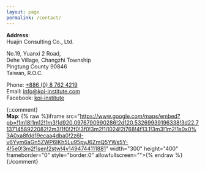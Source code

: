 ```yaml
---
layout: page
permalink: /contact/
---
```


**Address**:  
Huajin Consulting Co., Ltd.

No.19, Yuanxi 2 Road,  
Dehe Village, Changzhi Township  
Pingtung County 90846  
Taiwan, R.O.C.  

Phone: [+886 (0) 8 762 4219](tel:+88687624219)  
Email:  [info@koi-institute.com](mailto:info@koi-institute.com)  
Facebook: [koi-institute](https://www.facebook.com/pages/%E8%8F%AF%E9%8C%A6%E9%A1%A7%E5%95%8F%E8%82%A1%E4%BB%BD%E6%9C%89%E9%99%90%E5%85%AC%E5%8F%B8-IKI-Taiwan/1468046100132639)  
  

{::comment}  
**Map**: 
{% raw %}iframe src="https://www.google.com/maps/embed?pb=!1m18!1m12!1m3!1d920.0976790990286!2d120.53269939196338!3d22.71371458922082!2m3!1f0!2f0!3f0!3m2!1i1024!2i768!4f13.1!3m3!1m2!1s0x0%3A0xa8fdd19ecaa4dba0!2z6I-v6Yym6aGn5ZWP6IKh5Lu95pyJ6ZmQ5YWs5Y-4!5e0!3m2!1sen!2stw!4v1494744111881" width="300" height="400" frameborder="0" style="border:0" allowfullscreen=""></iframe>{% endraw %}
{:/comment}